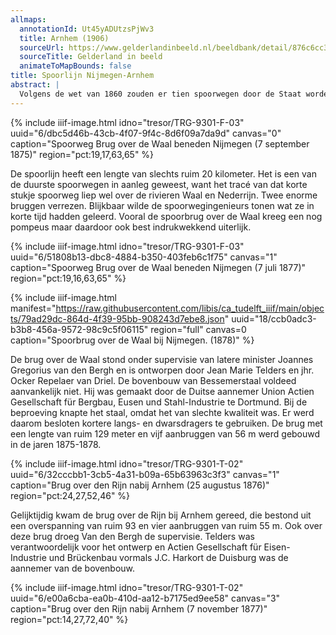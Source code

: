 ```yaml
---
allmaps:
  annotationId: Ut45yADUtzsPjWv3
  title: Arnhem (1906)
  sourceUrl: https://www.gelderlandinbeeld.nl/beeldbank/detail/876c6cc3-df7c-4817-889e-51a4edbf8ff3/media/91b31992-3899-46c4-98a7-c18878867478
  sourceTitle: Gelderland in beeld
  animateToMapBounds: false
title: Spoorlijn Nijmegen-Arnhem
abstract: |
  Volgens de wet van 1860 zouden er tien spoorwegen door de Staat worden aangelegd. Je kunt ze als de belangrijkste verbindingen beschouwen, al zou je dat van lijn B van Harlingen naar Nieuweschans aan de Duitse Grens niet direct zeggen. De aanleg verliep zeer vlot en de roep om nieuwe spoorwegen verstomde niet. In 1873 en 1875 kwamen nog zestien nieuwe spoorwegen tot stand. Een hiervan was de verbinding tussen Nijmegen en Arnhem.
---
```

{% include iiif-image.html idno="tresor/TRG-9301-F-03" uuid="6/dbc5d46b-43cb-4f07-9f4c-8d6f09a7da9d" canvas="0" caption="Spoorweg Brug over de Waal beneden Nijmegen (7 september 1875)" region="pct:19,17,63,65" %}

De spoorlijn heeft een lengte van slechts ruim 20 kilometer. Het is een van de duurste spoorwegen in aanleg geweest, want het tracé van dat korte stukje spoorweg liep wel over de rivieren Waal en Nederrijn. Twee enorme bruggen verrezen. Blijkbaar wilde de spoorwegingenieurs tonen wat ze in korte tijd hadden geleerd. Vooral de spoorbrug over de Waal kreeg een nog pompeus maar daardoor ook best indrukwekkend uiterlijk.

{% include iiif-image.html idno="tresor/TRG-9301-F-03" uuid="6/51808b13-dbc8-4884-b350-403feb6c1f75" canvas="1" caption="Spoorweg Brug over de Waal beneden Nijmegen (7 juli 1877)" region="pct:19,16,63,65" %}

{% include iiif-image.html manifest="https://raw.githubusercontent.com/libis/ca_tudelft_iiif/main/objects/79ad29dc-864d-4f39-95bb-908243d7ebe8.json" uuid="18/ccb0adc3-b3b8-456a-9572-98c9c5f06115" region="full" canvas=0 caption="Spoorbrug over de Waal bij Nijmegen. (1878)" %}

De brug over de Waal stond onder supervisie van latere minister Joannes Gregorius van den Bergh en is ontworpen door Jean Marie Telders en jhr. Ocker Repelaer van Driel. De bovenbouw van Bessemerstaal voldeed aanvankelijk niet. Hij was gemaakt door de Duitse aannemer Union Actien Gesellschaft für Bergbau, Eusen und Stahl-Industrie te Dortmund.  Bij de beproeving knapte het staal, omdat het van slechte kwaliteit was. Er werd daarom  besloten kortere langs- en dwarsdragers te gebruiken. De brug met een lengte van ruim 129 meter en vijf aanbruggen van 56 m werd gebouwd in de jaren 1875-1878.

{% include iiif-image.html idno="tresor/TRG-9301-T-02" uuid="6/32cccbb1-3cb5-4a31-b09a-65b63963c3f3" canvas="1" caption="Brug over den Rijn nabij Arnhem (25 augustus 1876)" region="pct:24,27,52,46" %}

Gelijktijdig kwam de brug over de Rijn bij Arnhem gereed, die bestond uit een overspanning van ruim 93  en vier aanbruggen van ruim 55 m. Ook over deze brug droeg Van den Bergh de supervisie. Telders was verantwoordelijk voor het ontwerp en Actien Gesellschaft für Eisen-Industrie und Brückenbau vormals J.C. Harkort de Duisburg was de aannemer van de bovenbouw.

{% include iiif-image.html idno="tresor/TRG-9301-T-02" uuid="6/e00a6cba-ea0b-410d-aa12-b7175ed9ee58" canvas="3" caption="Brug over den Rijn nabij Arnhem (7 november 1877)" region="pct:14,27,72,40" %}

